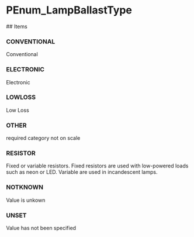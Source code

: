 # PEnum_LampBallastType

<!-- end of definition -->## Items

### CONVENTIONAL
Conventional

### ELECTRONIC
Electronic

### LOWLOSS
Low Loss

### OTHER
required category not on scale

### RESISTOR
Fixed or variable resistors. Fixed resistors are used with low-powered loads such as neon or LED. Variable are used in incandescent lamps.

### NOTKNOWN
Value is unkown

### UNSET
Value has not been specified

